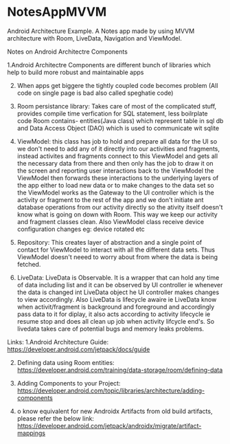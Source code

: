 # NotesAppMVVM
Android Architecture Example. A Notes app made by using MVVM architecture with Room, LiveData, Navigation and ViewModel.

Notes on Android Architectre Components 

1.Android Architectre Components are different bunch of libraries which help to build more robust and maintainable apps

2. When apps get biggere the tightly coupled code becomes problem (All code on single page is bad also called speghatie code)

3. Room persistance library: Takes care of most of the complicated stuff, provides compile time verfication for SQL statement, less boilrplate code
Room contains- entities(Java class) which represent table in sql db and Data Access Object (DAO)  which is used to communicate wit sqlite

4. ViewModel: this class has job to hold and prepare all data for the UI so we don't need to add any of it directly into our activities and fragments, instead activites and fragments
connect to this ViewModel and gets all the necessary data from there and then only has the job to draw it on the screen and reporting user interactions back to the ViewModel
the ViewModel then forwards these interactions to the underlying layers of the app either to load new data or to make changes to the data set so the ViewModel works as the Gateway
to the UI controller which is the activity or fragment to the rest of the app and we don't initiate ant database operations from our activity directly so the ativity itself doesn't know
what is going on down with Room. This way we keep our activity and fragment classes clean. Also ViewModel class receive device configuration changes eg: device rotated etc

5. Repository: This creates layer of abstraction and a single point of contact for ViewModel to interact with all the different data sets. Thus ViewModel doesn't neeed to worry
about from where the data is being fetched.

6. LiveData: LiveData is Observable. It is a wrapper that can hold any time of data including list and it can be observed by UI controller ie whenever the data is changed int LiveData object he UI controller
makes changes to view accordingly. Also LiveData is lifecycle awaire ie LiveData know when activit/fragment is background and foreground and accordingly pass data to it for
diplay, it also acts according to activity lifecycle ie resume stop and does all clean up job when  activity lifcycle end's. So livedata takes care of potential bugs and memory leaks problems.


Links:
1.Android Architecture Guide: https://developer.android.com/jetpack/docs/guide

2. Defining data using Room entities: https://developer.android.com/training/data-storage/room/defining-data

3. Adding Components to your Project: https://developer.android.com/topic/libraries/architecture/adding-components

4. o know equivalent for new Androidx Artifacts from old build artifacts, please refer the below link: https://developer.android.com/jetpack/androidx/migrate/artifact-mappings
